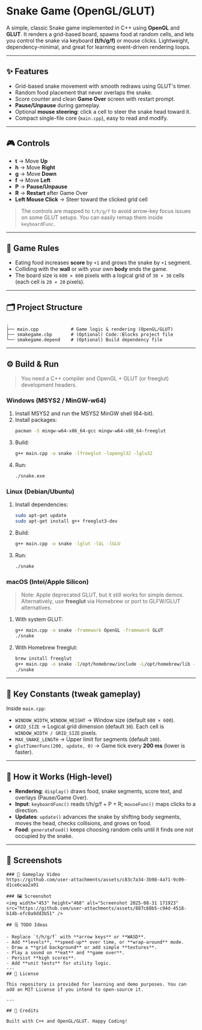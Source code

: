 # Snake Game (OpenGL/GLUT)

A simple, classic Snake game implemented in C++ using **OpenGL** and **GLUT**. It renders a grid-based board, spawns food at random cells, and lets you control the snake via keyboard **(t/h/g/f)** or mouse clicks. Lightweight, dependency-minimal, and great for learning event-driven rendering loops.

---
## ✨ Features

- Grid-based snake movement with smooth redraws using GLUT's timer.
- Random food placement that never overlaps the snake.
- Score counter and clean **Game Over** screen with restart prompt.
- **Pause/Unpause** during gameplay.
- Optional **mouse steering**: click a cell to steer the snake head toward it.
- Compact single-file core (`main.cpp`), easy to read and modify.
---

## 🎮 Controls

- **t** → Move **Up**
- **h** → Move **Right**
- **g** → Move **Down**
- **f** → Move **Left**
- **P** → **Pause/Unpause**
- **R** → **Restart** after Game Over
- **Left Mouse Click** → Steer toward the clicked grid cell

> The controls are mapped to `t/h/g/f` to avoid arrow-key focus issues on some GLUT setups. You can easily remap them inside `keyboardFunc`.

---

## 🧠 Game Rules

- Eating food increases **score** by `+1` and grows the snake by `+1` segment.
- Colliding with the **wall** or with your own **body** ends the game.
- The board size is `600 × 600` pixels with a logical grid of `30 × 30` cells (each cell is `20 × 20` pixels).

---

## 🗂️ Project Structure
```
.
├── main.cpp            # Game logic & rendering (OpenGL/GLUT)
├── smakegame.cbp       # (Optional) Code::Blocks project file
└── smakegame.depend    # (Optional) Build dependency file
```

---

## ⚙️ Build & Run

> You need a C++ compiler and OpenGL + GLUT (or freeglut) development headers.

### Windows (MSYS2 / MinGW-w64)
1. Install MSYS2 and run the MSYS2 MinGW shell (64-bit).
2. Install packages:
   ```bash
   pacman -S mingw-w64-x86_64-gcc mingw-w64-x86_64-freeglut
   ```
3. Build:
   ```bash
   g++ main.cpp -o snake -lfreeglut -lopengl32 -lglu32
   ```
4. Run:
   ```bash
   ./snake.exe
   ```

### Linux (Debian/Ubuntu)
1. Install dependencies:
   ```bash
   sudo apt-get update
   sudo apt-get install g++ freeglut3-dev
   ```
2. Build:
   ```bash
   g++ main.cpp -o snake -lglut -lGL -lGLU
   ```
3. Run:
   ```bash
   ./snake
   ```

### macOS (Intel/Apple Silicon)
> Note: Apple deprecated GLUT, but it still works for simple demos. Alternatively, use **freeglut** via Homebrew or port to GLFW/GLUT alternatives.

1. With system GLUT:
   ```bash
   g++ main.cpp -o snake -framework OpenGL -framework GLUT
   ./snake
   ```
2. With Homebrew freeglut:
   ```bash
   brew install freeglut
   g++ main.cpp -o snake -I/opt/homebrew/include -L/opt/homebrew/lib -lglut -lGLU -framework OpenGL
   ./snake
   ```

---

## 🔧 Key Constants (tweak gameplay)

Inside `main.cpp`:

- `WINDOW_WIDTH`, `WINDOW_HEIGHT` → Window size (default `600 × 600`).
- `GRID_SIZE` → Logical grid dimension (default `30`). Each cell is `WINDOW_WIDTH / GRID_SIZE` pixels.
- `MAX_SNAKE_LENGTH` → Upper limit for segments (default `100`).
- `glutTimerFunc(200, update, 0)` → Game tick every **200 ms** (lower is faster).

---

## 🧩 How it Works (High-level)

- **Rendering**: `display()` draws food, snake segments, score text, and overlays (Pause/Game Over).
- **Input**: `keyboardFunc()` reads t/h/g/f + P + R; `mouseFunc()` maps clicks to a direction.
- **Updates**: `update()` advances the snake by shifting body segments, moves the head, checks collisions, and grows on food.
- **Food**: `generateFood()` keeps choosing random cells until it finds one not occupied by the snake.
---
## 📸 Screenshots
```
### 🎥 Gameplay Video
https://github.com/user-attachments/assets/c83c7a34-3b98-4a71-9c09-d1ce6caa2a91

### 🖼️ Screenshot
<img width="453" height="468" alt="Screenshot 2025-08-31 171923" src="https://github.com/user-attachments/assets/887c68b5-c94d-4518-b1db-efc0a9dd3b51" />

## 🗒️ TODO Ideas

- Replace `t/h/g/f` with **arrow keys** or **WASD**.
- Add **levels**, **speed-up** over time, or **wrap-around** mode.
- Draw a **grid background** or add simple **textures**.
- Play a sound on **eat** and **game over**.
- Persist **high scores**.
- Add **unit tests** for utility logic.
---
## 📄 License

This repository is provided for learning and demo purposes. You can add an MIT License if you intend to open-source it.

---

## 🙌 Credits

Built with C++ and OpenGL/GLUT. Happy Coding!

